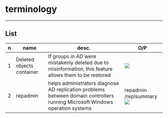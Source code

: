 # terminology

---

## List
|n|name|desc.|O/P|
|-|----|-----|---|
|1|Deleted objects container|If groups in AD were mistakenly deleted due to misinformation, this feature allows them to be restored|<img src="https://i.imgur.com/TUO8RzF.png">|
|2|repadmin|helps administrators diagnose AD replication problems between domain controllers running Microsoft Windows operation systems|repadmin /replsummary<br/><img src="https://i.imgur.com/vlLxpOK.png">|

